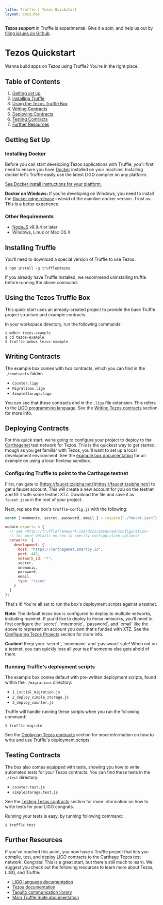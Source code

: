 ```yaml
---
title: Truffle | Tezos Quickstart
layout: docs.hbs
---
```


<p class="alert alert-danger">
<strong>Tezos support</strong> in Truffle is experimental. Give it a spin, and help us out by <a href="https://github.com/trufflesuite/truffle/issues">filing issues on Github</a>.
</p>

# Tezos Quickstart

Wanna build apps on Tezos using Truffle? You're in the right place. 

## Table of Contents

1. [Getting set up](#getting-set-up)
1. [Installing Truffle](#installing-truffle)
1. [Using the Tezos Truffle Box](#using-the-tezos-truffle-box)
1. [Writing Contracts](#writing-contracts)
1. [Deploying Contracts](#deploying-contracts)
1. [Testing Contracts](#testing-contracts)
1. [Further Resources](#further-resources)

## Getting Set Up

### Installing Docker

Before you can start developing Tezos applications with Truffle, you'll first need to ensure you have [Docker](https://www.docker.com/) installed on your machine. Installing docker let's Truffle easily use the latest LIGO compiler on any platform.

[See Docker install instructions for your platform.](https://docs.docker.com/install/)

<p class="alert alert-info">
<strong>Docker on Windows:</strong> If you're developing on Windows, you need to install the <a href="https://docs.docker.com/docker-for-windows/edge-release-notes/">Docker edge release</a> instead of the mainline docker version. Trust us: This is a better experience.
</p>

### Other Requirements

* [NodeJS](https://nodejs.org/) v8.9.4 or later
* Windows, Linux or Mac OS X

## Installing Truffle

You'll need to download a special version of Truffle to use Tezos. 

    $ npm install -g truffle@tezos

If you already have Truffle installed, we recommend uninstalling truffle before running the above command.

## Using the Tezos Truffle Box

This quick start uses an already-created project to provide the base Truffle project structure and example contracts. 

In your workspace directory, run the following commands:

    $ mdkir tezos-example
    $ cd tezos-example
    $ truffle unbox tezos-example

## Writing Contracts

The example box comes with two contracts, which you can find in the `./contracts` folder:

* `Counter.ligo`
* `Migrations.ligo`
* `SimpleStorage.ligo`

You can see that these contracts end in the `.ligo` file extension. This refers to the [LIGO programming language](https://ligolang.org/). See the [Writing Tezos contracts](/docs/tezos/truffle/getting-started/writing-tezos-contracts) section for more info. 

## Deploying Contracts

For this quick start, we're going to configure your project to deploy to the [Carthagenet](https://tezos.gitlab.io/introduction/test_networks.html#carthagenet) test network for Tezos. This is the quickest way to get started, though as you get familiar with Tezos, you'll want to set up a local development environment. See the [example box documentation](https://github.com/truffle-box/tezos-example-box#sandbox-management) for an example on using a local flextesa sandbox.

### Configuring Truffle to point to the Carthage testnet

First, navigate to [https://faucet.tzalpha.net/](https://faucet.tzalpha.net/) to get a faucet account. This will create a new account for you on the testnet and fill it with some testnet XTZ. Download the file and save it as `faucet.json` in the root of your project.

Next, replace the box's `truffle-config.js` with the following: 

```javascript
const { mnemonic, secret, password, email } = require("./faucet.json");

module.exports = {
  // see <http://truffleframework.com/docs/advanced/configuration>
  // for more details on how to specify configuration options!
  networks: {
    development: {
      host: "https://carthagenet.smartpy.io",
      port: 443,
      network_id: "*",
      secret,
      mnemonic,
      password,
      email,
      type: "tezos"
    }
  }
};
```

That's it! You're all set to run the box's deployment scripts against a testnet. 

<p class="alert alert-info">
<strong>Note:</strong> The default tezos box is configured to deploy to multiple networks, including mainnet. If you'd like to deploy to those networks, you'll need to first configure the `secret`, `mnemonic`, `password`, and `email` like the above to represent an account you own that's funded with XTZ. See the <a href="/docs/tezos/truffle/reference/configuring-tezos-projects">Configuring Tezos Projects</a> section for more info.
</p>

<p class="alert alert-danger">
<strong>Caution!</strong> Keep your `secret`, `mnemonic` and `password` safe! When not on a testnet, you can quickly lose all your tez if someone else gets ahold of them.
</p>

### Running Truffle's deployment scripts

The example box comes default with pre-written deployment scripts, found within the `./migrations` directory:

* `1_initial_migration.js`
* `2_deploy_simple_storage.js`
* `3_deploy_counter.js`

Truffle will handle running these scripts when you run the following command:

    $ truffle migrate

See the [Deploying Tezos contracts](/docs/tezos/truffle/quick-start/deploying-tezos-contracts) section for more information on how to write and use Truffle's deployment scripts.

## Testing Contracts

The box also comes equipped with tests, showing you how to write automated tests for your Tezos contracts. You can find these tests in the `./test` directory:

* `counter.test.js`
* `simpleStorage.test.js`

See the [Testing Tezos contracts](/docs/tezos/truffle/quick-start/testing-your-tezos-contracts) section for more information on how to write tests for your LIGO congrats.

Running your tests is easy, by running following command: 

    $ truffle test

## Further Resources

If you've reached this point, you now have a Truffle project that lets you compile, test, and deploy LIGO contracts to the Carthage Tezos test network. Congrats! This is a great start, but there's still much to learn. We suggest you check out the following resources to learn more about Tezos, LIGO, and Truffle:

* [LIGO language documentation](https://ligolang.org/docs/intro/introduction/)
* [Tezos documentation](https://tezos.gitlab.io/)
* [Taquito communcation library](https://tezostaquito.io/)
* [Main Truffle Suite documentation](https://trufflesuite.com/docs)

